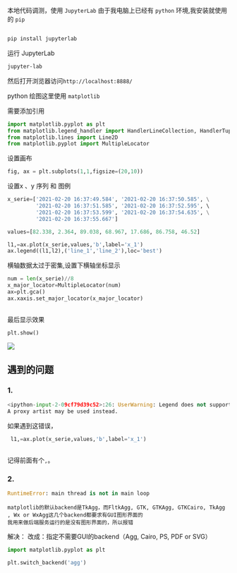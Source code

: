 

本地代码调测，使用  `JupyterLab`
由于我电脑上已经有 `python` 环境,我安装就使用的 `pip`
```python

pip install jupyterlab

```

运行 JupyterLab
```cmd
jupyter-lab
```

然后打开浏览器访问`http://localhost:8888/`

python 绘图这里使用 `matplotlib`

需要添加引用

```python
import matplotlib.pyplot as plt
from matplotlib.legend_handler import HandlerLineCollection, HandlerTuple
from matplotlib.lines import Line2D
from matplotlib.pyplot import MultipleLocator
```

设置画布
```python
fig, ax = plt.subplots(1,1,figsize=(20,10))

```

设置x 、y 序列 和 图例

```python 
x_serie=['2021-02-20 16:37:49.584', '2021-02-20 16:37:50.585', \
         '2021-02-20 16:37:51.585', '2021-02-20 16:37:52.595', \ 
		 '2021-02-20 16:37:53.599', '2021-02-20 16:37:54.635', \
		 '2021-02-20 16:37:55.667']

values=[82.338, 2.364, 89.038, 68.967, 17.686, 86.758, 46.52]

l1,=ax.plot(x_serie,values,'b',label='x_1')
ax.legend((l1,l2),('line_1','line_2'),loc='best')

```

横轴数据太过于密集,设置下横轴坐标显示

```python
num = len(x_serie)//8
x_major_locator=MultipleLocator(num)
ax=plt.gca()
ax.xaxis.set_major_locator(x_major_locator)
 
```

最后显示效果
```python
plt.show()

```

![](http://imgchr.lingwenlong.com/notes/img/20210531171809.png)


## 遇到的问题
### 1.
```python
<ipython-input-2-09cf79d39c52>:26: UserWarning: Legend does not support \[<matplotlib.lines.Line2D object at 0x000001B07A8646D0>\] instances.
A proxy artist may be used instead.
```
如果遇到这错误，
```python
 l1,=ax.plot(x_serie,values,'b',label='x_1')
 
 ```
 
 记得前面有个`,`。
 
### 2.
```python
RuntimeError: main thread is not in main loop
```

```
matplotlib的默认backend是TkAgg，而FltkAgg, GTK, GTKAgg, GTKCairo, TkAgg , Wx or WxAgg这几个backend都要求有GUI图形界面的
我用来做后端服务运行的是没有图形界面的，所以报错
```

解决：
改成：指定不需要GUI的backend（Agg, Cairo, PS, PDF or SVG）

```python
import matplotlib.pyplot as plt 

plt.switch_backend('agg')
```


